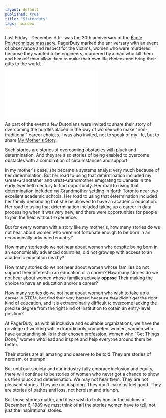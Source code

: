```yaml
---
layout: default
published: true
title: "Sisterduty"
tags: noindex
---
```


Last Friday--December 6th--was the 30th anniversary of the [École Polytechnique massacre]. PagerDuty marked the anniversary with an event of observance and respect for the victims, women who were murdered because they wanted to be engineers, murdered by a man who kill them and himself than allow them to make their own life choices and bring their gifts to the world.

[École Polytechnique massacre]: https://en.wikipedia.org/wiki/École_Polytechnique_massacre

![Plaque at École Polytechnique commemorating victims of the massacre](/assets/images/1989-12-06.html)

As part of the event a few Dutonians were invited to share their story of overcoming the hurdles placed in the way of women who make "non-traditional" career choices. I was also invited, not to speak of my life, but to share [My Mother's Story].

[My Mother's Story]: http://braythwayt.com/posterous/2012/03/29/a-womans-story.html

Such stories are stories of overcoming obstacles with pluck and determination. And they are also stories of being enabled to overcome obstacles with a combination of circumstances and support.

In my mother's case, she became a systems analyst very much because of her determination. But her road to using that determination included my Great-Grandfather and Great-Grandmother emigrating to Canada in the early twentieth century to find opportunity. Her road to using that determination included my Grandmother settling in North Toronto near two excellent academic schools. Her road to using that determination included her family demanding that she be allowed to have an academic education. Her road to using that determination included taking up a career in data processing when it was very new, and there were opportunities for people to join the field without experience.

But for every woman with a story like my mother's, how many stories do we not hear about women who were not fortunate enough to be born in an economically advanced country?

How many stories do we not hear about women who despite being born in an economically advanced countries, did not grow up with access to an academic education nearby?

How many stories do we not hear about women whose families do not support their interest in an education or a career? How many stories do we not hear about women whose families actively **oppose** Their making the choice to have an education and/or a career?

How many stories do we not hear about women who wish to take up a career in STEM, but find their way barred because they didn't get the right kind of education, and it is extraordinarily difficult to overcome lacking the precise degree from the right kind of institution to obtain an entry-level position?

At PagerDuty, as with all inclusive and equitable organizations, we have the privilege of working with extraordinarily competent women, women who have outstanding skills in their chosen profession, women who "Get Things Done," women who lead and inspire and help everyone around them be better.

Their stories are all amazing and deserve to be told. They are stories of heroism, of triumph.

But until our society and our industry fully embrace inclusion and equity, there will continue to be stories of women who never got a chance to show us their pluck and determination. We may not hear them. They are not pleasant stories. They are not inspiring. They don't make us feel good. They are stories of pathos and loss, not heroism and triumph.

But those stories matter, and if we wish to truly honour the victims of December 6, 1989 we must think of **all** the stories women have to tell, not just the inspirational stories.
